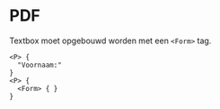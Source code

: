 <!-- @license CC0-1.0 -->

# PDF

Textbox moet opgebouwd worden met een `<Form>` tag.

```text
<P> {
  "Voornaam:"
}
<P> {
  <Form> { }
}
```
